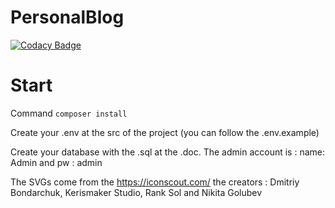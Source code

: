 # PersonalBlog

[![Codacy Badge](https://app.codacy.com/project/badge/Grade/ff79f4509c224ba09e9ccb261edba486)](https://www.codacy.com/gh/Cpasklaire/PersonalBlog/dashboard?utm_source=github.com&amp;utm_medium=referral&amp;utm_content=Cpasklaire/PersonalBlog&amp;utm_campaign=Badge_Grade)

# Start

Command `composer install`

Create your .env at the src of the project (you can follow the .env.example)

Create your database with the .sql at the .doc.
The admin account is : name: Admin and pw : admin


The SVGs come from the https://iconscout.com/
the creators : Dmitriy Bondarchuk, Kerismaker Studio, Rank Sol and Nikita Golubev
